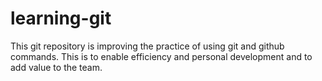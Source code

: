 # learning-git
This git repository is improving the practice of using git and github commands. This is to enable efficiency and personal development and to add value to the team.
